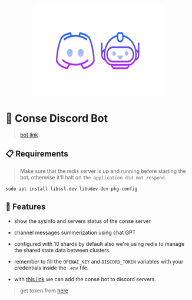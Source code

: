 <p align="center">
    <img width=350 height=250 src="https://github.com/wildonion/gem/blob/master/assets/disbot.png"
</p>

# 🤖 Conse Discord Bot

> [bot link](https://discord.com/api/oauth2/authorize?client_id=1092048595605270589&permissions=277025475584&scope=bot%20applications.commands)

## 📋 Requirements

> Make sure that the redis server is up and running before starting the bot, otherwise it'll halt on `The application did not respond`.

```console
sudo apt install libssl-dev libudev-dev pkg-config
```

## 📱 Features

* show the sysinfo and servers status of the conse server

* channel messages summerization using chat GPT

* configured with 10 shards by default also we're using redis to manage the shared state data between clusters.

* remember to fill the `OPENAI_KEY` and `DISCORD_TOKEN` variables with your credentials inside the `.env` file.

* with [this link](https://discord.com/api/oauth2/authorize?client_id=1092048595605270589&permissions=277025475584&scope=bot%20applications.commands) we can add the conse bot to discord servers.  

> get token from [here](https://discord.com/developers/applications/1092048595605270589/bot)
